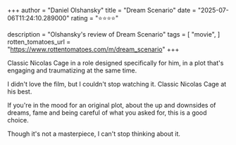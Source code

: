 +++
author = "Daniel Olshansky"
title = "Dream Scenario"
date = "2025-07-06T11:24:10.289000"
rating = "⭐⭐⭐⭐"

description = "Olshansky's review of Dream Scenario"
tags = [
    "movie",
]
rotten_tomatoes_url = "https://www.rottentomatoes.com/m/dream_scenario"
+++

Classic Nicolas Cage in a role designed specifically for him, in a plot that's
engaging and traumatizing at the same time.

I didn't love the film, but I couldn't stop watching it. Classic Nicolas Cage at his best.

If you're in the mood for an original plot, about the up and downsides of dreams,
fame and being careful of what you asked for, this is a good choice.

Though it's not a masterpiece, I can't stop thinking about it.

